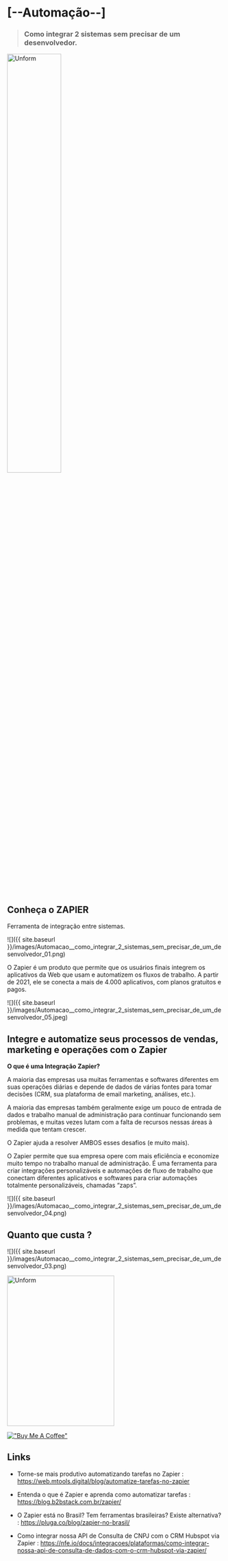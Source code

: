 # [--Automação--]

> ### Como integrar 2 sistemas sem precisar de um desenvolvedor.

<img src="{{ site.baseurl }}/images/Automacao__como_integrar_2_sistemas_sem_precisar_de_um_desenvolvedor_02.png" height="50%" width="50%" alt="Unform" />

## Conheça o ZAPIER

Ferramenta de integração entre sistemas.

![]({{ site.baseurl }}/images/Automacao__como_integrar_2_sistemas_sem_precisar_de_um_desenvolvedor_01.png)

O Zapier é um produto que permite que os usuários finais integrem os aplicativos da Web que usam e automatizem os fluxos de trabalho. A partir de 2021, ele se conecta a mais de 4.000 aplicativos, com planos gratuitos e pagos.

![]({{ site.baseurl }}/images/Automacao__como_integrar_2_sistemas_sem_precisar_de_um_desenvolvedor_05.jpeg)

## Integre e automatize seus processos de vendas, marketing e operações com o Zapier

__O que é uma Integração Zapier?__

A maioria das empresas usa muitas ferramentas e softwares diferentes em suas operações diárias e depende de dados de várias fontes para tomar decisões (CRM, sua plataforma de email marketing, análises, etc.).

A maioria das empresas também geralmente exige um pouco de entrada de dados e trabalho manual de administração para continuar funcionando sem problemas, e muitas vezes lutam com a falta de recursos nessas áreas à medida que tentam crescer.

O Zapier ajuda a resolver AMBOS esses desafios (e muito mais).

O Zapier permite que sua empresa opere com mais eficiência e economize muito tempo no trabalho manual de administração. É uma ferramenta para criar integrações personalizáveis ​​e automações de fluxo de trabalho que conectam diferentes aplicativos e softwares para criar automações totalmente personalizáveis, chamadas “zaps”.

![]({{ site.baseurl }}/images/Automacao__como_integrar_2_sistemas_sem_precisar_de_um_desenvolvedor_04.png)

## Quanto que custa ?

![]({{ site.baseurl }}/images/Automacao__como_integrar_2_sistemas_sem_precisar_de_um_desenvolvedor_03.png)

<p align="left">

<a href="https://github.com/govinda777?tab=followers">
<img src="{{ site.baseurl }}/images/sub.jpeg" height="350" width="250" alt="Unform" />
</a>

</p>

[!["Buy Me A Coffee"](https://user-images.githubusercontent.com/1376749/120938564-50c59780-c6e1-11eb-814f-22a0399623c5.png)](https://www.buymeacoffee.com/govinda777)

## Links

* Torne-se mais produtivo automatizando tarefas no Zapier : https://web.mtools.digital/blog/automatize-tarefas-no-zapier

* Entenda o que é Zapier e aprenda como automatizar tarefas : https://blog.b2bstack.com.br/zapier/

* O Zapier está no Brasil? Tem ferramentas brasileiras? Existe alternativa? : https://pluga.co/blog/zapier-no-brasil/

* Como integrar nossa API de Consulta de CNPJ com o CRM Hubspot via Zapier : https://nfe.io/docs/integracoes/plataformas/como-integrar-nossa-api-de-consulta-de-dados-com-o-crm-hubspot-via-zapier/


